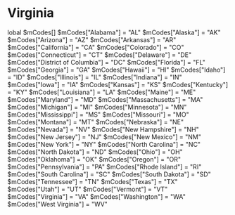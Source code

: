 # Virginia
lobal $mCodes[] $mCodes["Alabama"] = "AL" $mCodes["Alaska"] = "AK" $mCodes["Arizona"] = "AZ" $mCodes["Arkansas"] = "AR" $mCodes["California"] = "CA" $mCodes["Colorado"] = "CO" $mCodes["Connecticut"] = "CT" $mCodes["Delaware"] = "DE" $mCodes["District of Columbia"] = "DC" $mCodes["Florida"] = "FL" $mCodes["Georgia"] = "GA" $mCodes["Hawaii"] = "HI" $mCodes["Idaho"] = "ID" $mCodes["Illinois"] = "IL" $mCodes["Indiana"] = "IN" $mCodes["Iowa"] = "IA" $mCodes["Kansas"] = "KS" $mCodes["Kentucky"] = "KY" $mCodes["Louisiana"] = "LA" $mCodes["Maine"] = "ME" $mCodes["Maryland"] = "MD" $mCodes["Massachusetts"] = "MA" $mCodes["Michigan"] = "MI" $mCodes["Minnesota"] = "MN" $mCodes["Mississippi"] = "MS" $mCodes["Missouri"] = "MO" $mCodes["Montana"] = "MT" $mCodes["Nebraska"] = "NE" $mCodes["Nevada"] = "NV" $mCodes["New Hampshire"] = "NH" $mCodes["New Jersey"] = "NJ" $mCodes["New Mexico"] = "NM" $mCodes["New York"] = "NY" $mCodes["North Carolina"] = "NC" $mCodes["North Dakota"] = "ND" $mCodes["Ohio"] = "OH" $mCodes["Oklahoma"] = "OK" $mCodes["Oregon"] = "OR" $mCodes["Pennsylvania"] = "PA" $mCodes["Rhode Island"] = "RI" $mCodes["South Carolina"] = "SC" $mCodes["South Dakota"] = "SD" $mCodes["Tennessee"] = "TN" $mCodes["Texas"] = "TX" $mCodes["Utah"] = "UT" $mCodes["Vermont"] = "VT" $mCodes["Virginia"] = "VA" $mCodes["Washington"] = "WA" $mCodes["West Virginia"] = "WV"
